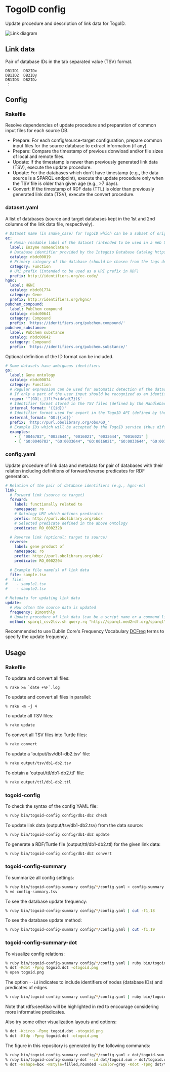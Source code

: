 # TogoID config

Update procedure and description of link data for TogoID.

![Link diagram](https://github.com/dbcls/togoid-config/blob/main/dot/togoid.png?raw=true)

## Link data

Pair of database IDs in the tab separated value (TSV) format.

```
DB1ID1	DB2IDx
DB1ID2	DB2IDy
DB1ID3	DB2IDz
 :
```

## Config

### Rakefile

Resolve dependencies of update procedure and preparation of common input files for each source DB.

* Prepare: For each config/source-target configuration, prepare common input files for the source database to extract information (if any).
* Prepare: Compare the timestamp of previous donwload and/or file sizes of local and remote files.
* Update: If the timestamp is newer than previously generated link data (TSV), execute the update procedure.
* Update: For the databases which don't have timestamp (e.g., the data source is a SPARQL endpoint), execute the update procedure only when the TSV file is older than given age (e.g., >7 days).
* Convert: If the timestamp of RDF data (TTL) is older than previously generated link data (TSV), execute the convert procedure.

### dataset.yaml

A list of databases (source and target databases kept in the 1st and 2nd columns of the link data file, respectively).

```yaml
# Dataset name (in snake_case) for TogoID which can be a subset of original database divided by the category.
ec:
  # Human readable label of the dataset (intended to be used in a Web UI)
  label: Enzyme nomenclature
  # Database identifier provided by the Integbio Database Catalog https://integbio.jp/dbcatalog/
  catalog: nbdc00019
  # Primary category of the database (should be chosen from the tags defined in the Integbio DB Catalog)
  category: Function
  # URI prefix (intended to be used as a URI prefix in RDF)
  prefix: http://identifiers.org/ec-code/
hgnc:
  label: HGNC
  catalog: nbdc01774
  category: Gene
  prefix: http://identifiers.org/hgnc/
pubchem_compound:
  label: PubChem compound
  catalog: nbdc00641
  category: Compound
  prefix: 'https://identifiers.org/pubchem.compound/'
pubchem_substance:
  label: PubChem substance
  catalog: nbdc00642
  category: Compound
  prefix: 'https://identifiers.org/pubchem.substance/'
```

Optional definition of the ID format can be included.

```yaml
# Some datasets have ambiguous identifiers
go:
  label: Gene ontology
  catalog: nbdc00074
  category: Function
  # Regular expression can be used for automatic detection of the dataset from identifiers given by users.
  # If only a part of the user input should be recognized as an identifier, use a named capture to indicate the part.
  regex: '^(GO[:_])?(?<id>\d{7})$'
  # Identifier format stored in the TSV files (defined by the Handlebars notation with a named capture).
  internal_format: '{{id}}'
  # Identifier format used for export in the TogoID API (defined by the Handlebars notation with a named capture).
  external_format: 'GO:{{id}}'
  prefix: 'http://purl.obolibrary.org/obo/GO_'
  # Example IDs which will be accepted by the TogoID service (thus different types of IDs can be included)
  examples:
    - [ "0046782", "0033644", "0016021", "0033644", "0016021" ]
    - [ "GO:0046782", "GO:0033644", "GO:0016021", "GO:0033644", "GO:0016021" ]
```

### config.yaml

Update procedure of link data and metadata for pair of databases with their relation including definitions of forward/reverse predicates for RDF generation.

```yaml
# Relation of the pair of database identifiers (e.g., hgnc-ec)
link:
  # Forward link (source to target)
  forward:
    label: functionally related to
    namespace: ro
    # Ontology URI which defines predicates
    prefix: http://purl.obolibrary.org/obo/
    # Selected predicate defined in the above ontology
    predicate: RO_0002328

  # Reverse link (optional; target to source)
  reverse:
    label: gene product of
    namespace: ro
    prefix: http://purl.obolibrary.org/obo/
    predicate: RO_0002204

  # Example file name(s) of link data
  file: sample.tsv
#  file:
#    - sample1.tsv
#    - sample2.tsv

# Metadata for updating link data
update:
  # How often the source data is updated
  frequency: Bimonthly
  # Update procedure of link data (can be a script name or a command like)
  method: sparql_csv2tsv.sh query.rq "http://sparql.med2rdf.org/sparql"
```

Recommended to use Dublin Core's Frequency Vocabulary [DCFreq](https://www.dublincore.org/specifications/dublin-core/collection-description/frequency/) terms to specify the update frequency.

## Usage

### Rakefile

To update and convert all files:

```
% rake >& `date +%F`.log
```

To update and convert all files in parallel:

```
% rake -m -j 4
```

To update all TSV files:

```sh
% rake update
```

To convert all TSV files into Turtle files:

```sh
% rake convert
```

To update a 'output/tsv/db1-db2.tsv' file:

```sh
% rake output/tsv/db1-db2.tsv
```

To obtain a 'output/ttl/db1-db2.ttl' file:

```sh
% rake output/ttl/db1-db2.ttl
```

### togoid-config

To check the syntax of the config YAML file:

```sh
% ruby bin/togoid-config config/db1-db2 check
```

To update link data (output/tsv/db1-db2.tsv) from the data source:

```sh
% ruby bin/togoid-config config/db1-db2 update
```

To generate a RDF/Turtle file (output/ttl/db1-db2.ttl) for the given link data:

```sh
% ruby bin/togoid-config config/db1-db2 convert
```

### togoid-config-summary

To summarize all config settings:

```sh
% ruby bin/togoid-config-summary config/*/config.yaml > config-summary.tsv
% vd config-summary.tsv
```

To see the database update frequency:

```sh
% ruby bin/togoid-config-summary config/*/config.yaml | cut -f1,18
```

To see the database update method:

```sh
% ruby bin/togoid-config-summary config/*/config.yaml | cut -f1,19
```

### togoid-config-summary-dot

To visualize config relations:

```sh
% ruby bin/togoid-config-summary config/*/config.yaml | ruby bin/togoid-config-summary-dot > togoid.dot
% dot -Kdot -Ppng togoid.dot -otogoid.png
% open togoid.png
```

The option `--id` indicates to include identifiers of nodes (database IDs) and predicates of edges.

```sh
% ruby bin/togoid-config-summary config/*/config.yaml | ruby bin/togoid-config-summary-dot --id > togoid.dot
```

Note that rdfs:seeAlso will be highlighted in red to encourage considering more informative predicates.


Also try some other visualization layouts and options:

```sh
% dot -Kcirco -Ppng togoid.dot -otogoid.png
% dot -Kfdp -Ppng togoid.dot -otogoid.png
```

The figure in this repository is generated by the following commands:

```sh
% ruby bin/togoid-config-summary config/*/config.yaml > dot/togoid.sum
% ruby bin/togoid-config-summary-dot --id dot/togoid.sum > dot/togoid.dot
% dot -Nshape=box -Nstyle=filled,rounded -Ecolor=gray -Kdot -Tpng dot/togoid.dot -odot/togoid.png
```

